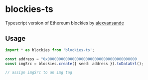 # blockies-ts

Typescript version of Ethereum blockies by [alexvansande](https://github.com/ethereum/blockies)

## Usage

```typescript
import * as blockies from 'blockies-ts';

const address = "0x0000000000000000000000000000000000000000
const imgSrc = blockies.create({ seed: address }).toDataUrl();

// assign imgSrc to an img tag
```

